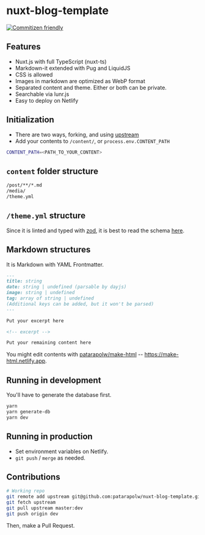 # nuxt-blog-template

[![Commitizen friendly](https://img.shields.io/badge/commitizen-friendly-brightgreen.svg)](http://commitizen.github.io/cz-cli/)

## Features

- Nuxt.js with full TypeScript (nuxt-ts)
- Markdown-it extended with Pug and LiquidJS
- CSS is allowed
- Images in markdown are optimized as WebP format
- Separated content and theme. Either or both can be private.
- Searchable via lunr.js
- Easy to deploy on Netlify

## Initialization

- There are two ways, forking, and using [upstream](https://github.com/patarapolw/nuxt-blog-template/wiki/Contributing-to-the-template)
- Add your contents to `/content/`, or `process.env.CONTENT_PATH`

```sh
CONTENT_PATH=<PATH_TO_YOUR_CONTENT>
```

## `content` folder structure

```sh
/post/**/*.md
/media/
/theme.yml
```

## `/theme.yml` structure

Since it is linted and typed with [zod](https://github.com/vriad/zod), it is best to read the schema [here](/types/theme.ts).

## Markdown structures

It is Markdown with YAML Frontmatter.

```markdown
---
title: string
date: string | undefined (parsable by dayjs)
image: string | undefined
tag: array of string | undefined
(Additional keys can be added, but it won't be parsed)
---

Put your excerpt here

<!-- excerpt -->

Put your remaining content here
```

You might edit contents with [patarapolw/make-html](https://github.com/patarapolw/make-html) -- <https://make-html.netlify.app>.

## Running in development

You'll have to generate the database first.

```sh
yarn
yarn generate-db
yarn dev
```

## Running in production

- Set environment variables on Netlify.
- `git push` / `merge` as needed.

## Contributions

```sh
# Working repo
git remote add upstream git@github.com:patarapolw/nuxt-blog-template.git
git fetch upstream
git pull upstream master:dev
git push origin dev
```

Then, make a Pull Request.
